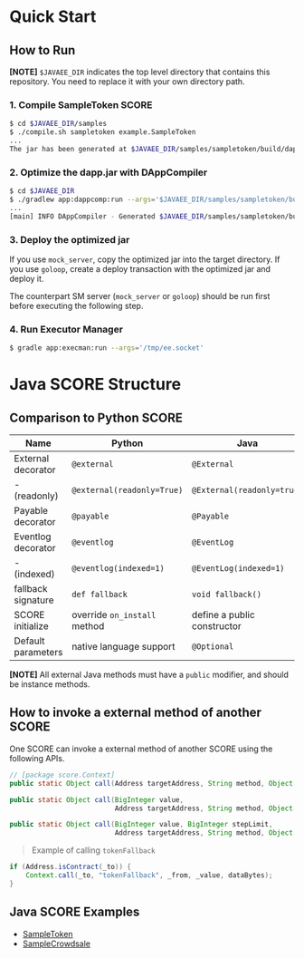 # Quick Start

## How to Run

**[NOTE]** `$JAVAEE_DIR` indicates the top level directory that contains this repository. You need to replace it with your own directory path.

### 1. Compile SampleToken SCORE

```bash
$ cd $JAVAEE_DIR/samples
$ ./compile.sh sampletoken example.SampleToken
...
The jar has been generated at $JAVAEE_DIR/samples/sampletoken/build/dapp.jar
```

### 2. Optimize the dapp.jar with DAppCompiler

```bash
$ cd $JAVAEE_DIR
$ ./gradlew app:dappcomp:run --args='$JAVAEE_DIR/samples/sampletoken/build/dapp.jar -debug'
...
[main] INFO DAppCompiler - Generated $JAVAEE_DIR/samples/sampletoken/build/optimized-debug.jar
```

### 3. Deploy the optimized jar

If you use `mock_server`, copy the optimized jar into the target directory.
If you use `goloop`, create a deploy transaction with the optimized jar and deploy it.

The counterpart SM server (`mock_server` or `goloop`) should be run first before executing the following step.

### 4. Run Executor Manager

```bash
$ gradle app:execman:run --args='/tmp/ee.socket'
```

# Java SCORE Structure

## Comparison to Python SCORE

| Name | Python | Java |
|------|--------|------|
| External decorator | `@external` | `@External` |
| - (readonly)| `@external(readonly=True)` | `@External(readonly=true)` |
| Payable decorator | `@payable` | `@Payable` |
| Eventlog decorator | `@eventlog` | `@EventLog` |
| - (indexed) | `@eventlog(indexed=1)` | `@EventLog(indexed=1)` |
| fallback signature | `def fallback` | `void fallback()` |
| SCORE initialize | override `on_install` method | define a public constructor |
| Default parameters | native language support | `@Optional` |

**[NOTE]** All external Java methods must have a `public` modifier, and should be instance methods.

## How to invoke a external method of another SCORE

One SCORE can invoke a external method of another SCORE using the following APIs.

```java
// [package score.Context]
public static Object call(Address targetAddress, String method, Object... params);

public static Object call(BigInteger value,
                          Address targetAddress, String method, Object... params);

public static Object call(BigInteger value, BigInteger stepLimit,
                          Address targetAddress, String method, Object... params);
```

> Example of calling `tokenFallback`
```java
if (Address.isContract(_to)) {
    Context.call(_to, "tokenFallback", _from, _value, dataBytes);
}
```

## Java SCORE Examples

- [SampleToken](./samples/sampletoken/src/example/SampleToken.java)
- [SampleCrowdsale](./samples/crowdsale/src/example/SampleCrowdsale.java)
